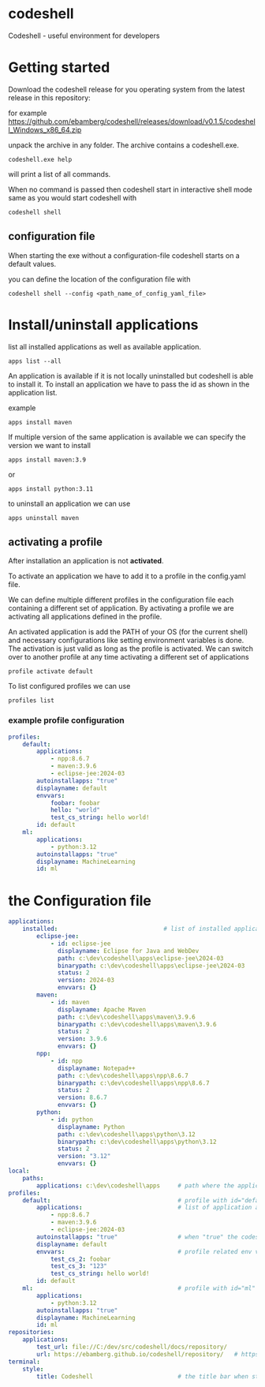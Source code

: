 # codeshell
Codeshell - useful environment for developers

# Getting started

Download the codeshell release for you operating system from the latest release in this repository:

for example
https://github.com/ebamberg/codeshell/releases/download/v0.1.5/codeshell_Windows_x86_64.zip

unpack the archive in any folder. The archive contains a codeshell.exe.

```shell
codeshell.exe help
```
will print a list of all commands.

When no command is passed then codeshell start in interactive shell mode same as you would start codeshell with
```shell
codeshell shell
```

## configuration file
When starting the exe without a configuration-file codeshell starts on a default values.

you can define the location of the configuration file with

```shell 
codeshell shell --config <path_name_of_config_yaml_file>
```

# Install/uninstall applications

list all installed applications as well as available application. 
```shell
apps list --all
```

An application is available if it is not locally uninstalled but codeshell is able to install it.
To install an application we have to pass the id as shown in the application list.

example

```shell
apps install maven
```

If multiple version of the same application is available we can specify the version we want to install

```shell
apps install maven:3.9
```

or 
```shell
apps install python:3.11
```

to uninstall an application we can use

```shell
apps uninstall maven
```

## activating a profile

After installation an application is not __activated__.

To activate an application we have to add it to a profile in the config.yaml file.

We can define multiple different profiles in the configuration file each containing
a different set of application.
By activating a profile we are activating all applications defined in the profile.

An activated application is add the PATH of your OS (for the current shell) and necessary
configurations like setting environment variables is done. The activation is just valid as long
as the profile is activated. We can switch over to another profile at any time activating a different
set of applications

```shell
profile activate default
```

To list configured profiles we can use
```shell
profiles list 
```

### example profile configuration
```yaml
profiles:
    default:
        applications:
            - npp:8.6.7
            - maven:3.9.6
            - eclipse-jee:2024-03
        autoinstallapps: "true"
        displayname: default
        envvars:
            foobar: foobar
            hello: "world"
            test_cs_string: hello world!
        id: default
    ml:
        applications:
            - python:3.12
        autoinstallapps: "true"
        displayname: MachineLearning
        id: ml
```

# the Configuration file

```yaml
applications:
    installed:                              # list of installed applications
        eclipse-jee:
            - id: eclipse-jee
              displayname: Eclipse for Java and WebDev
              path: c:\dev\codeshell\apps\eclipse-jee\2024-03
              binarypath: c:\dev\codeshell\apps\eclipse-jee\2024-03
              status: 2
              version: 2024-03
              envvars: {}
        maven:
            - id: maven
              displayname: Apache Maven
              path: c:\dev\codeshell\apps\maven\3.9.6
              binarypath: c:\dev\codeshell\apps\maven\3.9.6
              status: 2
              version: 3.9.6
              envvars: {}
        npp:
            - id: npp
              displayname: Notepad++
              path: c:\dev\codeshell\apps\npp\8.6.7
              binarypath: c:\dev\codeshell\apps\npp\8.6.7
              status: 2
              version: 8.6.7
              envvars: {}
        python:
            - id: python
              displayname: Python
              path: c:\dev\codeshell\apps\python\3.12
              binarypath: c:\dev\codeshell\apps\python\3.12
              status: 2
              version: "3.12"
              envvars: {}
local:
    paths:
        applications: c:\dev\codeshell\apps     # path where the application are downloaded and installed
profiles:
    default:                                    # profile with id="default"
        applications:                           # list of application assigned to this profiles. when activating this profiles. this apps are activated
            - npp:8.6.7
            - maven:3.9.6
            - eclipse-jee:2024-03
        autoinstallapps: "true"                 # when "true" the codeshell automatically installs apps of the profile if the are not already installed
        displayname: default
        envvars:                                # profile related env variable that are set. each application has it's own envvars section for application specific envvars     
            test_cs_2: foobar
            test_cs_3: "123"
            test_cs_string: hello world!
        id: default
    ml:                                         # profile with id="ml"
        applications:
            - python:3.12
        autoinstallapps: "true"
        displayname: MachineLearning
        id: ml
repositories:
    applications:
        test_url: file://C:/dev/src/codeshell/docs/repository/
        url: https://ebamberg.github.io/codeshell/repository/   # https server to look up available applications. under the address we expect an applications.yaml file with information where to download and how to run an application
terminal:
    style:
        title: Codeshell                        # the title bar when starting codeshell.

```

